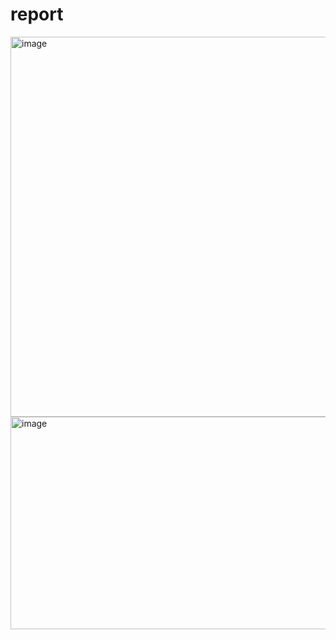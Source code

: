 # report
<img width="1017" height="608" alt="image" src="https://github.com/user-attachments/assets/9fe49ef1-2969-4338-a9c0-0fbe0c0cf15c" />

<img width="1024" height="340" alt="image" src="https://github.com/user-attachments/assets/c65fcd24-8d92-4ccd-915b-9e32e1929449" />
